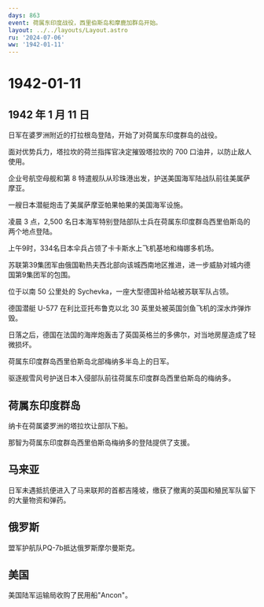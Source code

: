 ```yaml
---
days: 863
event: 荷属东印度战役，西里伯斯岛和摩鹿加群岛开始。
layout: ../../layouts/Layout.astro
ru: '2024-07-06'
ww: '1942-01-11'
---
```


# 1942-01-11

## 1942 年 1 月 11 日

日军在婆罗洲附近的打拉根岛登陆，开始了对荷属东印度群岛的战役。

面对优势兵力，塔拉坎的荷兰指挥官决定摧毁塔拉坎的 700
口油井，以防止敌人使用。

企业号航空母舰和第 8
特遣舰队从珍珠港出发，护送美国海军陆战队前往美属萨摩亚。

一艘日本潜艇炮击了美属萨摩亚帕果帕果的美国海军设施。

凌晨 3 点，2,500
名日本海军特别登陆部队士兵在荷属东印度群岛西里伯斯岛的两个地点登陆。

上午9时，334名日本伞兵占领了卡卡斯水上飞机基地和梅娜多机场。

苏联第39集团军由俄国勒热夫西北部向该城西南地区推进，进一步威胁对城内德国第9集团军的包围。

位于以南 50 公里处的 Sychevka，一座大型德国补给站被苏联军队占领。

德国潜艇 U-577 在利比亚托布鲁克以北 30
英里处被英国剑鱼飞机的深水炸弹炸毁。

日落之后，德国在法国的海岸炮轰击了英国英格兰的多佛尔，对当地房屋造成了轻微损坏。

荷属东印度群岛西里伯斯岛北部梅纳多半岛上的日军。

驱逐舰雪风号护送日本入侵部队前往荷属东印度群岛西里伯斯岛的梅纳多。

## 荷属东印度群岛

纳卡在荷属婆罗洲的塔拉坎让部队下船。

那智为荷属东印度群岛西里伯斯岛梅纳多的登陆提供了支援。

## 马来亚

日军未遇抵抗便进入了马来联邦的首都吉隆坡，缴获了撤离的英国和殖民军队留下的大量物资和弹药。

## 俄罗斯

盟军护航队PQ-7b抵达俄罗斯摩尔曼斯克。

## 美国

美国陆军运输局收购了民用船"Ancon"。